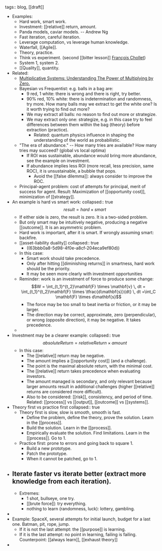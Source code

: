 tags:: blog, [[draft]]

- Examples:
  * Hard work, smart work.
  * Investment: [[relative]] return, amount.
  * Panda models, caviar models. -- Andrew Ng
  * Fast iteration, careful iteration.
  * Leverage computation, vs leverage human knowledge.
  * Waterfall, [[Agile]].
  * Theory, practice.
  * Think vs experiment. (second [[bitter lesson]] [François Chollet](https://twitter.com/fchollet/status/1611286048084041728))
  * System 1, system 2.
  * [[Quality]], quantity.
- Related:
	- [Multiplicative Systems: Understanding The Power of Multiplying by Zero.](https://fs.blog/multiplicative-systems/)
	- Bayesian vs Frequentist: e.g. balls in a bag are:
	  * 9 red, 1 white: there is wrong and there is right, try better.
	  * 90% red, 10% white: there is indetermination and randomness, try more.
	  How many balls may we extract to get the white one? Is it worth trying to find out more?
	  * We may extract all balls: no reason to find out more or strategize.
	  * We may extract only one: strategize, e.g. in this case try to feel differences between them within the bag (theory) before extraction (practice).
		- Related: quantum physics influence in shaping the understanding of the world as probabilistic.
	- "The era of abundance." -- How many tries are available? How many tries may succeed? (global vs local optima)
		- If ROI was sustainable, abundance would bring more abundance, see the example on investment.
		- If abundance implies less ROI (more recall, less precision, same ROC), it is unsustainable, a bubble that pops.
		  * Avoid the [[false dilemma]]: always consider to improve the ROC.
	- Principal-agent problem: cost of attempts for principal, merit of success for agent. Result: Maximization of [[opportunity cost]], minimization of [[strategy]].
- An example is hard vs smart work:
  collapsed:: true
  $$result = hard \times smart$$
	- If either side is zero, the result is zero. It is a two-sided problem.
	- But only smart may be intuitively negative, producing a negative [[outcome]]. It is an asymmetric problem.
	- Hard work is important, after it is smart. If wrongly assuming smart: backfire.
	- [[asset-liability duality]]
	  collapsed:: true
		- ((63bbb0a8-5d98-4f0e-a8cf-204eca9ef80d))
	- In this case:
	  * Smart work should take precedence.
	  * Only after hitting [[diminishing returns]] in smartness, hard work should be the priority.
	  * It may be seen more clearly with investment opportunities
	- Reminder: work is an investment of force to produce some change:
	  $$W = \int_{t_1}^{t_2}\mathbf{F} \times \mathbf{v} \, dt = \int_{t_1}^{t_2}\mathbf{F} \times \tfrac{d\mathbf{s}}{dt} \, dt =\int_C \mathbf{F} \times d\mathbf{s}$$
	  * The force may be too small to beat inertia or friction, or it may be larger.
	  * The direction may be correct, approximate, zero (perpendicular), or wrong (opposite direction), it may be negative. It takes precedence.
	-
- Investment may be a clearer example:
  collapsed:: true
  $$absoluteReturn = relativeReturn \times amount$$
	- In this case:
	  * The [[relative]] return may be negative.
	  * The amount implies a [[opportunity cost]] (and a challenge).
	  * The point is the maximal absolute return, with the minimal cost. 
	  * The [[relative]] return takes precedence when evaluating investors.
	  * The amount managed is secondary, and only relevant because larger amounts result in additional challenges (higher [[relative]] returns are considered more difficult).
	  * Also to be considered: [[risk]], consistency, and period of time. Related: [[process]] vs [[output]], [[outcome]] vs [[systems]].
- Theory first vs practice first
  collapsed:: true
	- Theory first is slow, slow is smooth, smooth is fast.
	  * Define the problem, define the theory, prove the solution. Learn in the [[process]].
	  * Build the solution. Learn in the [[process]].
	  * Empirically evaluate the solution. Find limitations. Learn in the [[process]]. Go to 1.
	- Practice first: prone to errors and going back to square 1.
	  * Build a new prototype.
	  * Patch the prototype.
	  * When it cannot be patched, go to 1.
- Iterate faster vs iterate better (extract more knowledge from each iteration).
	-
	- Extremes:
	  * 1 shot, bullseye, one try.
	  * [[brute force]]: try everything.
	  * nothing to learn (randomness, luck): lottery, gambling.
-
- Example: SpaceX, several attempts for initial launch, budget for a last one. Batman, pit, rope, jump.
  * If it is not the last attempt: the [[purpose]] is learning.
  * If it is the last attempt: no point in learning, failing is failing.
  Counterpoint: [[always learn]], [[exhaust theory]]
-